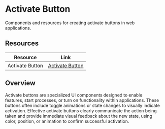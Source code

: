 # Activate Button

Components and resources for creating activate buttons in web applications.

## Resources

| Resource | Link |
|---|---|
| Activate Button | [Activate Button](https://codepen.io/aaroniker/pen/ZVOrOZ) |

## Overview

Activate buttons are specialized UI components designed to enable features, start processes, or turn on functionality within applications. These buttons often include toggle animations or state changes to visually indicate activation. Effective activate buttons clearly communicate the action being taken and provide immediate visual feedback about the new state, using color, position, or animation to confirm successful activation. 